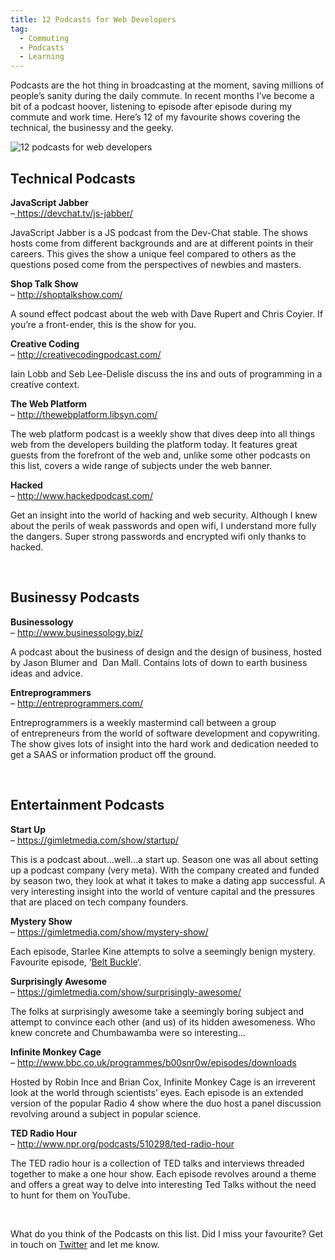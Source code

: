 ```yaml
---
title: 12 Podcasts for Web Developers
tag:
  - Commuting
  - Podcasts
  - Learning
---
```

Podcasts are the hot thing in broadcasting at the moment, saving millions of people&#8217;s sanity during the daily commute. In recent months I&#8217;ve become a bit of a podcast hoover, listening to episode after episode during my commute and work time. Here&#8217;s 12 of my favourite shows covering the technical, the businessy and the geeky.

![12 podcasts for web developers](/assets/images/import/2016/02/Screen-Shot-2016-02-21-at-10.34.13.png)

## **Technical Podcasts**

<span style="font-weight: 400;"><strong>JavaScript Jabber</strong><br /> &#8211;</span>[ <span style="font-weight: 400;">https://devchat.tv/js-jabber/</span>](https://devchat.tv/js-jabber/ "Javascript Jabber")

JavaScript Jabber is a JS podcast from the Dev-Chat stable. The shows hosts come from different backgrounds and are at different points in their careers. This gives the show a unique feel compared to others as the questions posed come from the perspectives of newbies and masters.

<span style="font-weight: 400;"><strong>Shop Talk Show</strong><br /> &#8211; </span>[<span style="font-weight: 400;">http://shoptalkshow.com/</span>](http://shoptalkshow.com/ "Fart Sound Effect Podcast")

A sound effect podcast about the web with Dave Rupert and Chris Coyier. If you&#8217;re a front-ender, this is the show for you.

<span style="font-weight: 400;"><strong>Creative Coding</strong><br /> &#8211; </span>[<span style="font-weight: 400;">http://creativecodingpodcast.com/</span>](http://creativecodingpodcast.com/ "Creatve Coding Podcast")

Iain Lobb and Seb Lee-Delisle discuss the ins and outs of programming in a creative context.

<span style="font-weight: 400;"><strong>The Web Platform</strong><br /> &#8211; </span>[<span style="font-weight: 400;">http://thewebplatform.libsyn.com/<br /> </span>](http://thewebplatform.libsyn.com/ "The Web Platform")

The web platform podcast is a weekly show that dives deep into all things web from the developers building the platform today. It features great guests from the forefront of the web and, unlike some other podcasts on this list, covers a wide range of subjects under the web banner.

<span style="font-weight: 400;"><strong>Hacked</strong><br /> &#8211; </span>[<span style="font-weight: 400;">http://www.hackedpodcast.com/</span>](http://www.hackedpodcast.com/ "Hacked Podcast")

Get an insight into the world of hacking and web security. Although I knew about the perils of weak passwords and open wifi, I understand more fully the dangers. Super strong passwords and encrypted wifi only thanks to hacked.

&nbsp;

## Businessy Podcasts

<span style="font-weight: 400;"><strong>Businessology</strong><br /> &#8211; </span>[<span style="font-weight: 400;">http://www.businessology.biz/</span>](http://www.businessology.biz/ "Businessology")

A podcast about the business of design and the design of business, hosted by Jason Blumer and  Dan Mall. Contains lots of down to earth business ideas and advice.

<span style="font-weight: 400;"><strong>Entreprogrammers</strong><br /> &#8211; </span>[<span style="font-weight: 400;">http://entreprogrammers.com/</span>](http://entreprogrammers.com/ "Entreprogrammers")

Entreprogrammers is a weekly mastermind call between a group of entrepreneurs from the world of software development and copywriting. The show gives lots of insight into the hard work and dedication needed to get a SAAS or information product off the ground.

&nbsp;

## Entertainment Podcasts

<span style="font-weight: 400;"><strong>Start Up</strong><br /> &#8211; </span>[<span style="font-weight: 400;">https://gimletmedia.com/show/startup/</span>](https://gimletmedia.com/show/startup/ "Startup Podcast")

This is a podcast about&#8230;well&#8230;a start up. Season one was all about setting up a podcast company (very meta). With the company created and funded by season two, they look at what it takes to make a dating app successful. A very interesting insight into the world of venture capital and the pressures that are placed on tech company founders.

<span style="font-weight: 400;"><strong>Mystery Show</strong><br /> &#8211; </span>[<span style="font-weight: 400;">https://gimletmedia.com/show/mystery-show/</span>](https://gimletmedia.com/show/mystery-show/ "Mystery Show")

Each episode, Starlee Kine attempts to solve a seemingly benign mystery. Favourite episode, &#8216;[Belt Buckle](https://gimletmedia.com/episode/case-3-belt-buckle/)&#8216;.

<span style="font-weight: 400;"><strong>Surprisingly Awesome</strong><br /> &#8211; </span>[<span style="font-weight: 400;">https://gimletmedia.com/show/surprisingly-awesome/</span>](https://gimletmedia.com/show/surprisingly-awesome/ "Suprisingly Awesome")

The folks at surprisingly awesome take a seemingly boring subject and attempt to convince each other (and us) of its hidden awesomeness. Who knew concrete and Chumbawamba were so interesting&#8230;

<span style="font-weight: 400;"><strong>Infinite Monkey Cage</strong><br /> &#8211; </span>[<span style="font-weight: 400;">http://www.bbc.co.uk/programmes/b00snr0w/episodes/downloads</span>](http://www.bbc.co.uk/programmes/b00snr0w/episodes/downloads "Infinite Monkey Cage")

Hosted by Robin Ince and Brian Cox, Infinite Monkey Cage is an irreverent look at the world through scientists&#8217; eyes. Each episode is an extended version of the popular Radio 4 show where the duo host a panel discussion revolving around a subject in popular science.

<span style="font-weight: 400;"><strong>TED Radio Hour</strong><br /> &#8211; </span>[<span style="font-weight: 400;">http://www.npr.org/podcasts/510298/ted-radio-hour</span>](http://www.npr.org/podcasts/510298/ted-radio-hour "Ted Radio Hour")

The TED radio hour is a collection of TED talks and interviews threaded together to make a one hour show. Each episode revolves around a theme and offers a great way to delve into interesting Ted Talks without the need to hunt for them on YouTube.

&nbsp;

What do you think of the Podcasts on this list. Did I miss your favourite? Get in touch on [Twitter](https://twitter.com/tonyedwardspz "Tony Edwards Web Developer") and let me know.
